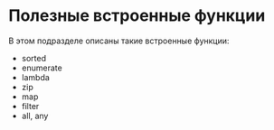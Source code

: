 # Полезные встроенные функции

В этом подразделе описаны такие встроенные функции:
* sorted
* enumerate
* lambda
* zip
* map
* filter
* all, any

